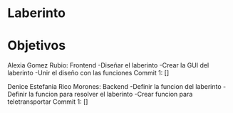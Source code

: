 # Laberinto

# Objetivos

Alexia Gomez Rubio:
Frontend
-Diseñar el laberinto
-Crear la GUI del laberinto
-Unir el diseño con las funciones
Commit 1: []

Denice Estefania Rico Morones:
Backend
-Definir la funcion del laberinto
-Definir la funcion para resolver el laberinto
-Crear funcion para teletransportar
Commit 1: []
